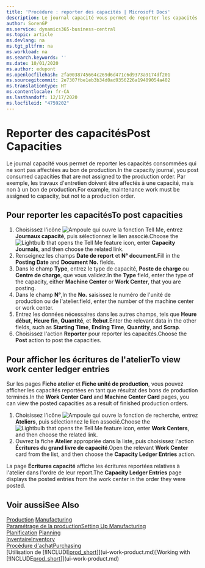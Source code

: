 ```yaml
---
title: 'Procédure : reporter des capacités | Microsoft Docs'
description: Le journal capacité vous permet de reporter les capacités consommées qui ne sont pas affectées au bon de production. Par exemple, les travaux d'entretien doivent être affectés à une capacité, mais non à un bon de production.
author: SorenGP
ms.service: dynamics365-business-central
ms.topic: article
ms.devlang: na
ms.tgt_pltfrm: na
ms.workload: na
ms.search.keywords: ''
ms.date: 10/01/2020
ms.author: edupont
ms.openlocfilehash: 2fa0038745664c269d6d471c6d9373a9174df201
ms.sourcegitcommit: 2e7307fbe1eb3b34d0ad9356226a19409054a402
ms.translationtype: HT
ms.contentlocale: fr-CA
ms.lasthandoff: 12/17/2020
ms.locfileid: "4759202"
---
```

# <a name="post-capacities"></a><span data-ttu-id="709a3-104">Reporter des capacités</span><span class="sxs-lookup"><span data-stu-id="709a3-104">Post Capacities</span></span>
<span data-ttu-id="709a3-105">Le journal capacité vous permet de reporter les capacités consommées qui ne sont pas affectées au bon de production.</span><span class="sxs-lookup"><span data-stu-id="709a3-105">In the capacity journal, you post consumed capacities that are not assigned to the production order.</span></span> <span data-ttu-id="709a3-106">Par exemple, les travaux d'entretien doivent être affectés à une capacité, mais non à un bon de production.</span><span class="sxs-lookup"><span data-stu-id="709a3-106">For example, maintenance work must be assigned to capacity, but not to a production order.</span></span>  

## <a name="to-post-capacities"></a><span data-ttu-id="709a3-107">Pour reporter les capacités</span><span class="sxs-lookup"><span data-stu-id="709a3-107">To post capacities</span></span>  
1.  <span data-ttu-id="709a3-108">Choisissez l'icône ![Ampoule qui ouvre la fonction Tell Me](media/ui-search/search_small.png "Dites-moi ce que vous voulez faire"), entrez **Journaux capacité**, puis sélectionnez le lien associé.</span><span class="sxs-lookup"><span data-stu-id="709a3-108">Choose the ![Lightbulb that opens the Tell Me feature](media/ui-search/search_small.png "Tell me what you want to do") icon, enter **Capacity Journals**, and then choose the related link.</span></span>  
2.  <span data-ttu-id="709a3-109">Renseignez les champs **Date de report** et **N° document**.</span><span class="sxs-lookup"><span data-stu-id="709a3-109">Fill in the **Posting Date** and **Document No.** fields.</span></span>  
3.  <span data-ttu-id="709a3-110">Dans le champ **Type**, entrez le type de capacité, **Poste de charge** ou **Centre de charge**, que vous validez.</span><span class="sxs-lookup"><span data-stu-id="709a3-110">In the **Type** field, enter the type of the capacity, either **Machine Center** or **Work Center**, that you are posting.</span></span>  
4.  <span data-ttu-id="709a3-111">Dans le champ **N°**,</span><span class="sxs-lookup"><span data-stu-id="709a3-111">In the **No.**</span></span> <span data-ttu-id="709a3-112">saisissez le numéro de l'unité de production ou de l'atelier.</span><span class="sxs-lookup"><span data-stu-id="709a3-112">field, enter the number of the machine center or work center.</span></span>  
5.  <span data-ttu-id="709a3-113">Entrez les données nécessaires dans les autres champs, tels que **Heure début**, **Heure fin**, **Quantité**, et **Rebut**.</span><span class="sxs-lookup"><span data-stu-id="709a3-113">Enter the relevant data in the other fields, such as **Starting Time**, **Ending Time**, **Quantity**, and **Scrap**.</span></span>  
6.  <span data-ttu-id="709a3-114">Choisissez l'action **Reporter** pour reporter les capacités.</span><span class="sxs-lookup"><span data-stu-id="709a3-114">Choose the **Post** action to post the capacities.</span></span>  

## <a name="to-view-work-center-ledger-entries"></a><span data-ttu-id="709a3-115">Pour afficher les écritures de l'atelier</span><span class="sxs-lookup"><span data-stu-id="709a3-115">To view work center ledger entries</span></span>  
<span data-ttu-id="709a3-116">Sur les pages **Fiche atelier** et **Fiche unité de production**, vous pouvez afficher les capacités reportées en tant que résultat des bons de production terminés.</span><span class="sxs-lookup"><span data-stu-id="709a3-116">In the **Work Center Card** and **Machine Center Card** pages, you can view the posted capacities as a result of finished production orders.</span></span>    
1.  <span data-ttu-id="709a3-117">Choisissez l'icône ![Ampoule qui ouvre la fonction de recherche](media/ui-search/search_small.png "Dites-moi ce que vous voulez faire"), entrez **Ateliers**, puis sélectionnez le lien associé.</span><span class="sxs-lookup"><span data-stu-id="709a3-117">Choose the ![Lightbulb that opens the Tell Me feature](media/ui-search/search_small.png "Tell me what you want to do") icon, enter **Work Centers**, and then choose the related link.</span></span>  
2.  <span data-ttu-id="709a3-118">Ouvrez la fiche **Atelier** appropriée dans la liste, puis choisissez l'action **Écritures du grand livre de capacité**.</span><span class="sxs-lookup"><span data-stu-id="709a3-118">Open the relevant **Work Center** card from the list, and then choose the **Capacity Ledger Entries** action.</span></span>  

<span data-ttu-id="709a3-119">La page **Écritures capacité** affiche les écritures reportées relatives à l'atelier dans l'ordre de leur report.</span><span class="sxs-lookup"><span data-stu-id="709a3-119">The **Capacity Ledger Entries** page displays the posted entries from the work center in the order they were posted.</span></span>   

## <a name="see-also"></a><span data-ttu-id="709a3-120">Voir aussi</span><span class="sxs-lookup"><span data-stu-id="709a3-120">See Also</span></span>  
<span data-ttu-id="709a3-121">[Production](production-manage-manufacturing.md)  </span><span class="sxs-lookup"><span data-stu-id="709a3-121">[Manufacturing](production-manage-manufacturing.md)  </span></span>  
[<span data-ttu-id="709a3-122">Paramétrage de la production</span><span class="sxs-lookup"><span data-stu-id="709a3-122">Setting Up Manufacturing</span></span>](production-configure-production-processes.md)  
<span data-ttu-id="709a3-123">[Planification](production-planning.md)    </span><span class="sxs-lookup"><span data-stu-id="709a3-123">[Planning](production-planning.md)    </span></span>  
[<span data-ttu-id="709a3-124">Inventaire</span><span class="sxs-lookup"><span data-stu-id="709a3-124">Inventory</span></span>](inventory-manage-inventory.md)  
[<span data-ttu-id="709a3-125">Procédure d'achat</span><span class="sxs-lookup"><span data-stu-id="709a3-125">Purchasing</span></span>](purchasing-manage-purchasing.md)  
<span data-ttu-id="709a3-126">[Utilisation de [!INCLUDE[prod_short](includes/prod_short.md)]](ui-work-product.md)</span><span class="sxs-lookup"><span data-stu-id="709a3-126">[Working with [!INCLUDE[prod_short](includes/prod_short.md)]](ui-work-product.md)</span></span>
